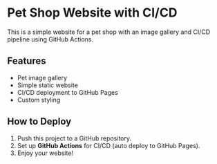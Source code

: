 # Pet Shop Website with CI/CD

This is a simple website for a pet shop with an image gallery and CI/CD pipeline using GitHub Actions.

## Features
- Pet image gallery
- Simple static website
- CI/CD deployment to GitHub Pages
- Custom styling

## How to Deploy
1. Push this project to a GitHub repository.
2. Set up **GitHub Actions** for CI/CD (auto deploy to GitHub Pages).
3. Enjoy your website!

